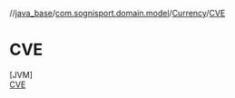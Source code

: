 //[java_base](../../../../index.md)/[com.sognisport.domain.model](../../index.md)/[Currency](../index.md)/[CVE](index.md)

# CVE

[JVM]\
[CVE](index.md)
